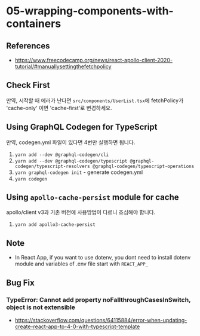 # 05-wrapping-components-with-containers

## References

- https://www.freecodecamp.org/news/react-apollo-client-2020-tutorial/#manuallysettingthefetchpolicy

## Check First

만약, 시작할 때 에러가 난다면 `src/components/UserList.tsx`에 fetchPolicy가 'cache-only' 이면 'cache-first'로 변경하세요.

## Using GraphQL Codegen for TypeScript

만약, codegen.yml 파일이 있다면 4번만 실행하면 됩니다.

1. `yarn add --dev @graphql-codegen/cli`
2. `yarn add --dev @graphql-codegen/typescript @graphql-codegen/typescript-resolvers @graphql-codegen/typescript-operations`
3. `yarn graphql-codegen init` - generate codegen.yml
4. `yarn codegen`

## Using `apollo-cache-persist` module for cache

apollo/client v3과 기존 버전에 사용방법이 다르니 조심해야 합니다.

1. `yarn add apollo3-cache-persist`

## Note

- In React App, if you want to use dotenv, you dont need to install dotenv module and variables of .env file start with `REACT_APP_`

## Bug Fix

### TypeError: Cannot add property noFallthroughCasesInSwitch, object is not extensible

- https://stackoverflow.com/questions/64115884/error-when-updating-create-react-app-to-4-0-with-typescript-template
